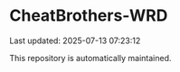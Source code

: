 # CheatBrothers-WRD

Last updated: 2025-07-13 07:23:12

This repository is automatically maintained.
